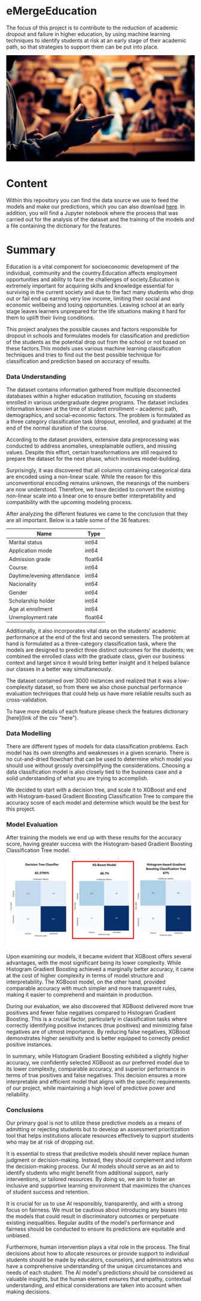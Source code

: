# eMergeEducation

The focus of this project is to contribute to the reduction of academic dropout and failure in higher education, by using machine learning techniques to identify students at risk at an early stage of their academic path, so that strategies to support them can be put into place. 

![Higher Education](images/education.jpg)

# Content

Within this repository you can find the data source we use to feed the models and make our predictions, which you can also download [here](https://archive.ics.uci.edu/dataset/697/predict+students+dropout+and+academic+success "here").
In addition, you will find a Jupyter notebook where the process that was carried out for the analysis of the dataset and the training of the models and a file containing the dictionary for the features.

# Summary

Education is a vital component for socioeconomic development of the individual, community and the country.Education affects employment  opportunities and ability to face the challenges of society.Education is extremely important for acquiring skills and knowledge essential for surviving in the current society and due to the fact many students who drop out or fail end up earning very low income, limiting their social and economic wellbeing and losing opportunities. Leaving school at an early stage leaves learners unprepared for the life situations making it hard for them to uplift their living conditions.

This project analyses the possible causes and factors responsible for dropout in schools and formulates models for classification and prediction of the students as the potential drop out from the school or not based on these factors.This models uses various  machine learning classification techniques and tries to find out the best possible technique for classification and prediction based on accuracy of results.

### Data Understanding

The dataset contains information gathered from multiple disconnected databases within a higher education institution, focusing on students enrolled in various undergraduate degree programs. The dataset includes information known at the time of student enrollment – academic path, demographics, and social-economic factors. 
The problem is formulated as a three category classification task (dropout, enrolled, and graduate) at the end of the normal duration of the course. 

According to the dataset providers, extensive data preprocessing was conducted to address anomalies, unexplainable outliers, and missing values. Despite this effort, certain transformations are still required to prepare the dataset for the next phase, which involves model-building.

Surprisingly, it was discovered that all columns containing categorical data are encoded using a non-linear scale. While the reason for this unconventional encoding remains unknown, the meanings of the numbers are now understood. Therefore, we have decided to convert the existing non-linear scale into a linear one to ensure better interpretability and compatibility with the upcoming modeling process.

After analyzing the different features we came to the conclusion that they are all important. Below is a table some of the 36 features:

|Name|Type|    
|----|-----|
|Marital status|int64|
|Application mode|int64|
|Admission grade|float64|
|Course|int64|
|Daytime/evening attendance|int64|
|Nacionality|int64|
|Gender|int64|
|Scholarship holder|int64|
|Age at enrollment|int64|
|Unemployment rate|float64|

Additionally, it also incorporates vital data on the students' academic performance at the end of the first and second semesters. The problem at hand is formulated as a three-category classification task, where the models are designed to predict three distinct outcomes for the students; we combined the enrolled class with the graduate class, given our business context and target since it would bring better insight and it helped balance our classes in a better way simultaneously.
 
The dataset contained over 3000 instances and realized that it was a low-complexity dataset, so from there we also chose punctual performance evaluation techniques that could help us have more reliable results such as cross-validation.



To have more details of each feature please check the features dictionary [here](link of the csv "here").

###  Data Modelling

There are different types of models for data classification problems. Each model has its own strengths and weaknesses in a given scenario. There is no cut-and-dried flowchart that can be used to determine which model you should use without grossly oversimplifying the considerations. Choosing a data classification model is also closely tied to the business case and a solid understanding of what you are trying to accomplish.

We decided to start with a decision tree, and scale it to XGBoost and end with Histogram-based Gradient Boosting Classification Tree to compare the accuracy score of each model and determine which would be the best for this project.

### Model Evaluation
After training the models we end up with these results for the accuracy score, having greater success with the Histogram-based Gradient Boosting Classification Tree model.

![Models Results](images/Capture.JPG)

Upon examining our models, it became evident that XGBoost offers several advantages, with the most significant being its lower complexity. While Histogram Gradient Boosting achieved a marginally better accuracy, it came at the cost of higher complexity in terms of model structure and interpretability. The XGBoost model, on the other hand, provided comparable accuracy with much simpler and more transparent rules, making it easier to comprehend and maintain in production.

During our evaluation, we also discovered that XGBoost delivered more true positives and fewer false negatives compared to Histogram Gradient Boosting. This is a crucial factor, particularly in classification tasks where correctly identifying positive instances (true positives) and minimizing false negatives are of utmost importance. By reducing false negatives, XGBoost demonstrates higher sensitivity and is better equipped to correctly predict positive instances.

In summary, while Histogram Gradient Boosting exhibited a slightly higher accuracy, we confidently selected XGBoost as our preferred model due to its lower complexity, comparable accuracy, and superior performance in terms of true positives and false negatives. This decision ensures a more interpretable and efficient model that aligns with the specific requirements of our project, while maintaining a high level of predictive power and reliability.

### Conclusions

Our primary goal is not to utilize these predictive models as a means of admitting or rejecting students but to develop an assessment prioritization tool that helps institutions allocate resources effectively to support students who may be at risk of dropping out.

It is essential to stress that predictive models should never replace human judgment or decision-making. Instead, they should complement and inform the decision-making process. Our AI models should serve as an aid to identify students who might benefit from additional support, early interventions, or tailored resources. By doing so, we aim to foster an inclusive and supportive learning environment that maximizes the chances of student success and retention.

It is crucial for us to use AI responsibly, transparently, and with a strong focus on fairness. We must be cautious about introducing any biases into the models that could result in discriminatory outcomes or perpetuate existing inequalities. Regular audits of the model's performance and fairness should be conducted to ensure its predictions are equitable and unbiased.

Furthermore, human intervention plays a vital role in the process. The final decisions about how to allocate resources or provide support to individual students should be made by educators, counselors, and administrators who have a comprehensive understanding of the unique circumstances and needs of each student. The AI model's predictions should be considered as valuable insights, but the human element ensures that empathy, contextual understanding, and ethical considerations are taken into account when making decisions.


